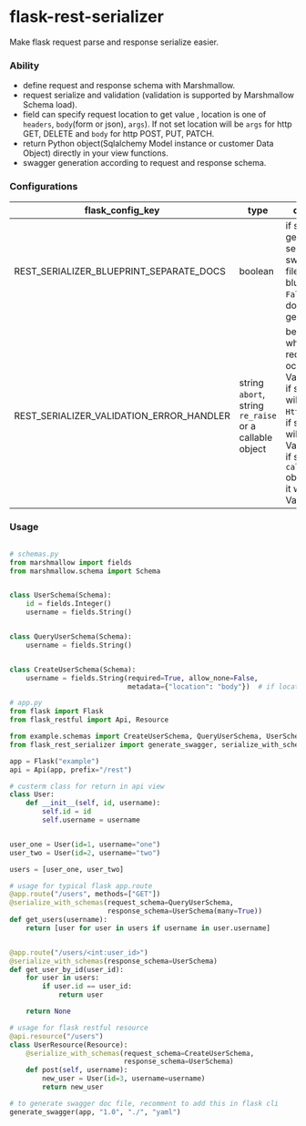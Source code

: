 # flask-rest-serializer

Make flask request parse and response serialize easier.

### Ability

- define request and response schema with Marshmallow.
- request serialize and validation (validation is supported by Marshmallow Schema load).
- field can specify request location to get value , location is one of `headers`, `body`(form or json), `args`). If not set location will be `args` for http GET, DELETE and `body` for http POST, PUT, PATCH. 
- return Python object(Sqlalchemy Model instance or customer Data Object) directly in your view functions.
- swagger generation according to request and response schema.

### Configurations

| flask_config_key | type |description |
| -------- | --------- | ------- | 
| REST_SERIALIZER_BLUEPRINT_SEPARATE_DOCS | boolean | if set `True`, will generate separated swagger doc file for blueprint. if set `False` only one doc file will be generated. |
| REST_SERIALIZER_VALIDATION_ERROR_HANDLER | string `abort`, string `re_raise` or a callable object | behaviour when serialize request occurred a ValidationError. if set `abort`, will raise a `HttpException`. if set `re_raise` will reraise ValidationError. if set a `callable` object, will call it with ValidationError|

### Usage

```python

# schemas.py
from marshmallow import fields
from marshmallow.schema import Schema


class UserSchema(Schema):
    id = fields.Integer()
    username = fields.String()


class QueryUserSchema(Schema):
    username = fields.String()


class CreateUserSchema(Schema):
    username = fields.String(required=True, allow_none=False,
                             metadata={"location": "body"})  # if location not set, args for GET/DELETE, body for others

# app.py
from flask import Flask
from flask_restful import Api, Resource

from example.schemas import CreateUserSchema, QueryUserSchema, UserSchema
from flask_rest_serializer import generate_swagger, serialize_with_schemas

app = Flask("example")
api = Api(app, prefix="/rest")

# custerm class for return in api view
class User:
    def __init__(self, id, username):
        self.id = id
        self.username = username


user_one = User(id=1, username="one")
user_two = User(id=2, username="two")

users = [user_one, user_two]

# usage for typical flask app.route
@app.route("/users", methods=["GET"])
@serialize_with_schemas(request_schema=QueryUserSchema,
                        response_schema=UserSchema(many=True))
def get_users(username):
    return [user for user in users if username in user.username]


@app.route("/users/<int:user_id>")
@serialize_with_schemas(response_schema=UserSchema)
def get_user_by_id(user_id):
    for user in users:
        if user.id == user_id:
            return user

    return None

# usage for flask restful resource
@api.resource("/users")
class UserResource(Resource):
    @serialize_with_schemas(request_schema=CreateUserSchema,
                            response_schema=UserSchema)
    def post(self, username):
        new_user = User(id=3, username=username)
        return new_user

# to generate swagger doc file, recomment to add this in flask cli
generate_swagger(app, "1.0", "./", "yaml")

```
